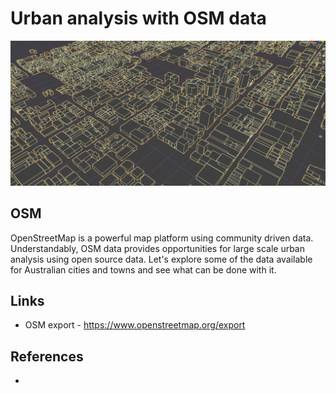 # Urban analysis with OSM data

![OSM 3D data example](osm3d-blendergis.png)

## OSM

OpenStreetMap is a powerful map platform using community driven data. Understandably, OSM data provides opportunities for large scale urban analysis using open source data. Let's explore some of the data available for Australian cities and towns and see what can be done with it.

## Links

* OSM export - https://www.openstreetmap.org/export

## References

*

